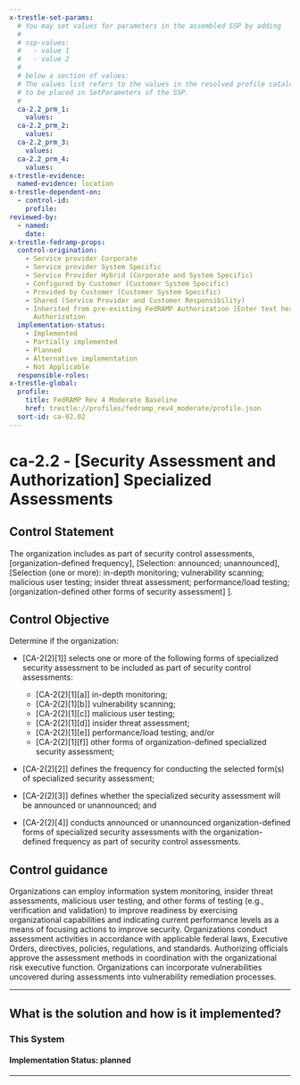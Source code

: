 ```yaml
---
x-trestle-set-params:
  # You may set values for parameters in the assembled SSP by adding
  #
  # ssp-values:
  #   - value 1
  #   - value 2
  #
  # below a section of values:
  # The values list refers to the values in the resolved profile catalog, and the ssp-values represent new values
  # to be placed in SetParameters of the SSP.
  #
  ca-2.2_prm_1:
    values:
  ca-2.2_prm_2:
    values:
  ca-2.2_prm_3:
    values:
  ca-2.2_prm_4:
    values:
x-trestle-evidence:
  named-evidence: location
x-trestle-dependent-on:
  - control-id:
    profile:
reviewed-by:
  - named:
    date:
x-trestle-fedramp-props:
  control-origination:
    - Service provider Corporate
    - Service provider System Specific
    - Service Provider Hybrid (Corporate and System Specific)
    - Configured by Customer (Customer System Specific)
    - Provided by Customer (Customer System Specific)
    - Shared (Service Provider and Customer Responsibility)
    - Inherited from pre-existing FedRAMP Authorization [Enter text here], Date of
      Authorization
  implementation-status:
    - Implemented
    - Partially implemented
    - Planned
    - Alternative implementation
    - Not Applicable
  responsible-roles:
x-trestle-global:
  profile:
    title: FedRAMP Rev 4 Moderate Baseline
    href: trestle://profiles/fedramp_rev4_moderate/profile.json
  sort-id: ca-02.02
---
```


# ca-2.2 - \[Security Assessment and Authorization\] Specialized Assessments

## Control Statement

The organization includes as part of security control assessments, [organization-defined frequency], [Selection: announced; unannounced], [Selection (one or more): in-depth monitoring; vulnerability scanning; malicious user testing; insider threat assessment; performance/load testing;  [organization-defined other forms of security assessment] ].

## Control Objective

Determine if the organization:

- \[CA-2(2)[1]\] selects one or more of the following forms of specialized security assessment to be included as part of security control assessments:

  - \[CA-2(2)[1][a]\] in-depth monitoring;
  - \[CA-2(2)[1][b]\] vulnerability scanning;
  - \[CA-2(2)[1][c]\] malicious user testing;
  - \[CA-2(2)[1][d]\] insider threat assessment;
  - \[CA-2(2)[1][e]\] performance/load testing; and/or
  - \[CA-2(2)[1][f]\] other forms of organization-defined specialized security assessment;

- \[CA-2(2)[2]\] defines the frequency for conducting the selected form(s) of specialized security assessment;

- \[CA-2(2)[3]\] defines whether the specialized security assessment will be announced or unannounced; and

- \[CA-2(2)[4]\] conducts announced or unannounced organization-defined forms of specialized security assessments with the organization-defined frequency as part of security control assessments.

## Control guidance

Organizations can employ information system monitoring, insider threat assessments, malicious user testing, and other forms of testing (e.g., verification and validation) to improve readiness by exercising organizational capabilities and indicating current performance levels as a means of focusing actions to improve security. Organizations conduct assessment activities in accordance with applicable federal laws, Executive Orders, directives, policies, regulations, and standards. Authorizing officials approve the assessment methods in coordination with the organizational risk executive function. Organizations can incorporate vulnerabilities uncovered during assessments into vulnerability remediation processes.

______________________________________________________________________

## What is the solution and how is it implemented?

<!-- For implementation status enter one of: implemented, partial, planned, alternative, not-applicable -->

<!-- Note that the list of rules under ### Rules: is read-only and changes will not be captured after assembly to JSON -->

### This System

<!-- Add implementation prose for the main This System component for control: ca-2.2 -->

#### Implementation Status: planned

______________________________________________________________________
